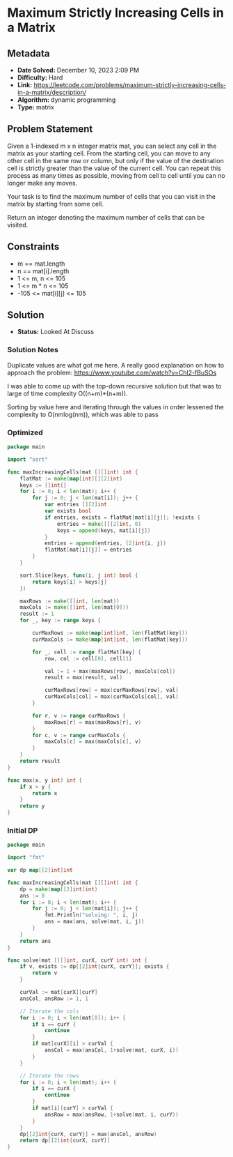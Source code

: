 # Maximum Strictly Increasing Cells in a Matrix

## Metadata

- **Date Solved:** December 10, 2023 2:09 PM
- **Difficulty:** Hard
- **Link:** https://leetcode.com/problems/maximum-strictly-increasing-cells-in-a-matrix/description/
- **Algorithm:** dynamic programming
- **Type:** matrix

## Problem Statement

Given a 1-indexed m x n integer matrix mat, you can select any cell in the matrix as your starting cell.
From the starting cell, you can move to any other cell in the same row or column, but only if the value of the destination cell is strictly greater than the value of the current cell. You can repeat this process as many times as possible, moving from cell to cell until you can no longer make any moves.

Your task is to find the maximum number of cells that you can visit in the matrix by starting from some cell.

Return an integer denoting the maximum number of cells that can be visited.

## Constraints

- m == mat.length 
- n == mat[i].length 
- 1 <= m, n <= 105
- 1 <= m * n <= 105
- -105 <= mat[i][j] <= 105

## Solution

- **Status:** Looked At Discuss

### Solution Notes

Duplicate values are what got me here. A really good explanation on how to approach the problem: https://www.youtube.com/watch?v=Chl2-fBuSOs

I was able to come up with the top-down recursive solution but that was to large of time complexity O((n+m)*(n+m)).

Sorting by value here and iterating through the values in order lessened the complexity to O(nmlog(nm)), which was able to pass


### Optimized

```go
package main

import "sort"

func maxIncreasingCells(mat [][]int) int {
	flatMat := make(map[int][][2]int)
	keys := []int{}
	for i := 0; i < len(mat); i++ {
		for j := 0; j < len(mat[i]); j++ {
			var entries [][2]int
			var exists bool
			if entries, exists = flatMat[mat[i][j]]; !exists {
				entries = make([][2]int, 0)
				keys = append(keys, mat[i][j])
			}
			entries = append(entries, [2]int{i, j})
			flatMat[mat[i][j]] = entries
		}
	}

	sort.Slice(keys, func(i, j int) bool {
		return keys[i] > keys[j]
	})

	maxRows := make([]int, len(mat))
	maxCols := make([]int, len(mat[0]))
	result := 1
	for _, key := range keys {

		curMaxRows := make(map[int]int, len(flatMat[key]))
		curMaxCols := make(map[int]int, len(flatMat[key]))

		for _, cell := range flatMat[key] {
			row, col := cell[0], cell[1]

			val := 1 + max(maxRows[row], maxCols[col])
			result = max(result, val)

			curMaxRows[row] = max(curMaxRows[row], val)
			curMaxCols[col] = max(curMaxCols[col], val)
		}

		for r, v := range curMaxRows {
			maxRows[r] = max(maxRows[r], v)
		}
		for c, v := range curMaxCols {
			maxCols[c] = max(maxCols[c], v)
		}
	}
	return result
}

func max(x, y int) int {
	if x > y {
		return x
	}
	return y
}
```

### Initial DP

```go
package main

import "fmt"

var dp map[[2]int]int

func maxIncreasingCells(mat [][]int) int {
	dp = make(map[[2]int]int)
	ans := 0
	for i := 0; i < len(mat); i++ {
		for j := 0; j < len(mat[i]); j++ {
			fmt.Println("solving: ", i, j)
			ans = max(ans, solve(mat, i, j))
		}
	}
	return ans
}

func solve(mat [][]int, curX, curY int) int {
	if v, exists := dp[[2]int{curX, curY}]; exists {
		return v
	}

	curVal := mat[curX][curY]
	ansCol, ansRow := 1, 1

	// Iterate the cols
	for i := 0; i < len(mat[0]); i++ {
		if i == curY {
			continue
		}
		if mat[curX][i] > curVal {
			ansCol = max(ansCol, 1+solve(mat, curX, i))
		}
	}

	// Iterate the rows
	for i := 0; i < len(mat); i++ {
		if i == curX {
			continue
		}
		if mat[i][curY] > curVal {
			ansRow = max(ansRow, 1+solve(mat, i, curY))
		}
	}
	dp[[2]int{curX, curY}] = max(ansCol, ansRow)
	return dp[[2]int{curX, curY}]
}
```
